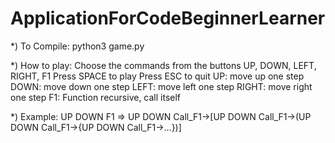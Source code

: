 # ApplicationForCodeBeginnerLearner
*) To Compile: 
python3 game.py

*) How to play:
Choose the commands from the buttons UP, DOWN, LEFT, RIGHT, F1
Press SPACE to play
Press ESC to quit
UP: move up one step
DOWN: move down one step
LEFT: move left one step
RIGHT: move right one step
F1: Function recursive, call itself

*) Example: 
UP DOWN F1 
=> UP DOWN Call_F1->[UP DOWN Call_F1->(UP DOWN Call_F1->{UP DOWN Call_F1->...})]
